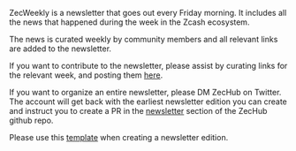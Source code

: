 ZecWeekly is a newsletter that goes out every Friday morning. It includes all the news that happened during the week in the Zcash ecosystem.

The news is curated weekly by community members and all relevant links are added to the newsletter.

If you want to contribute to the newsletter, please assist by curating links for the relevant week, and posting them [here](https://docs.google.com/document/d/103hguBCjlZddkNq75PlooVb9IpWqAewTkQkN7xLFEfE/edit#).

If you want to organize an entire newsletter, please DM ZecHub on Twitter. The account will get back with the earliest newsletter edition you can create and instruct you to create a PR in the [newsletter](https://github.com/ZecHub/zechub/tree/main/newsletter) section of the ZecHub github repo.

Please use this [template](https://github.com/ZecHub/zechub/blob/main/newsletter/newslettertemplate.md) when creating a newsletter edition.
